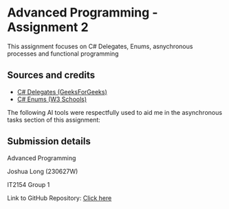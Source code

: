 # Advanced Programming - Assignment 2
This assignment focuses on C# Delegates, Enums, asnychronous processes and functional programming

## Sources and credits
- [C# Delegates (GeeksForGeeks)](https://www.geeksforgeeks.org/c-sharp-delegates/)
- [C# Enums (W3 Schools)](https://www.w3schools.com/cs/cs_enums.php)

The following AI tools were respectfully used to aid me in the asynchronous tasks section of this assignment:

## Submission details

Advanced Programming

Joshua Long (230627W)

IT2154 Group 1

Link to GitHub Repository: [Click here](https://github.com/Sadliquid/AVP_ASSN2)
